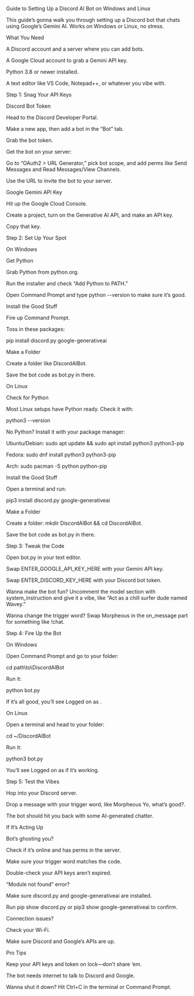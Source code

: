 Guide to Setting Up a Discord AI Bot on Windows and Linux

This guide’s gonna walk you through setting up a Discord bot that chats using Google’s Gemini AI. Works on Windows or Linux, no stress.

What You Need





A Discord account and a server where you can add bots.



A Google Cloud account to grab a Gemini API key.



Python 3.8 or newer installed.



A text editor like VS Code, Notepad++, or whatever you vibe with.

Step 1: Snag Your API Keys

Discord Bot Token





Head to the Discord Developer Portal.



Make a new app, then add a bot in the “Bot” tab.



Grab the bot token.



Get the bot on your server:





Go to “OAuth2 > URL Generator,” pick bot scope, and add perms like Send Messages and Read Messages/View Channels.



Use the URL to invite the bot to your server.

Google Gemini API Key





Hit up the Google Cloud Console.



Create a project, turn on the Generative AI API, and make an API key.



Copy that key.

Step 2: Set Up Your Spot

On Windows

Get Python





Grab Python from python.org.



Run the installer and check “Add Python to PATH.”



Open Command Prompt and type python --version to make sure it’s good.

Install the Good Stuff





Fire up Command Prompt.



Toss in these packages:

pip install discord.py google-generativeai

Make a Folder





Create a folder like DiscordAIBot.



Save the bot code as bot.py in there.

On Linux

Check for Python





Most Linux setups have Python ready. Check it with:

python3 --version



No Python? Install it with your package manager:





Ubuntu/Debian: sudo apt update && sudo apt install python3 python3-pip



Fedora: sudo dnf install python3 python3-pip



Arch: sudo pacman -S python python-pip

Install the Good Stuff





Open a terminal and run:

pip3 install discord.py google-generativeai

Make a Folder





Create a folder: mkdir DiscordAIBot && cd DiscordAIBot.



Save the bot code as bot.py in there.

Step 3: Tweak the Code





Open bot.py in your text editor.



Swap ENTER_GOOGLE_API_KEY_HERE with your Gemini API key.



Swap ENTER_DISCORD_KEY_HERE with your Discord bot token.



Wanna make the bot fun? Uncomment the model section with system_instruction and give it a vibe, like “Act as a chill surfer dude named Wavey.”



Wanna change the trigger word? Swap Morpheous in the on_message part for something like !chat.

Step 4: Fire Up the Bot

On Windows





Open Command Prompt and go to your folder:

cd path\to\DiscordAIBot



Run it:

python bot.py



If it’s all good, you’ll see Logged on as <BotName>.

On Linux





Open a terminal and head to your folder:

cd ~/DiscordAIBot



Run it:

python3 bot.py



You’ll see Logged on as <BotName> if it’s working.

Step 5: Test the Vibes





Hop into your Discord server.



Drop a message with your trigger word, like Morpheous Yo, what’s good?.



The bot should hit you back with some AI-generated chatter.

If It’s Acting Up





Bot’s ghosting you?





Check if it’s online and has perms in the server.



Make sure your trigger word matches the code.



Double-check your API keys aren’t expired.



“Module not found” error?





Make sure discord.py and google-generativeai are installed.



Run pip show discord.py or pip3 show google-generativeai to confirm.



Connection issues?





Check your Wi-Fi.



Make sure Discord and Google’s APIs are up.

Pro Tips





Keep your API keys and token on lock—don’t share ‘em.



The bot needs internet to talk to Discord and Google.



Wanna shut it down? Hit Ctrl+C in the terminal or Command Prompt.
